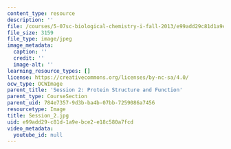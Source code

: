 ```yaml
---
content_type: resource
description: ''
file: /courses/5-07sc-biological-chemistry-i-fall-2013/e99add29c81d1a9ebce2e18c580a7fcd_Session_2.jpg
file_size: 3159
file_type: image/jpeg
image_metadata:
  caption: ''
  credit: ''
  image-alt: ''
learning_resource_types: []
license: https://creativecommons.org/licenses/by-nc-sa/4.0/
ocw_type: OCWImage
parent_title: 'Session 2: Protein Structure and Function'
parent_type: CourseSection
parent_uid: 784e7357-9d3b-ba4b-07bb-7259086a7456
resourcetype: Image
title: Session_2.jpg
uid: e99add29-c81d-1a9e-bce2-e18c580a7fcd
video_metadata:
  youtube_id: null
---
```

